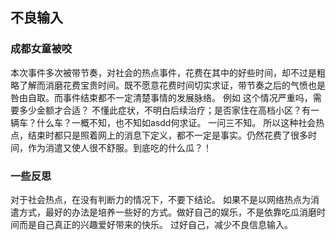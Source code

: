 ## 不良输入

### 成都女童被咬

  本次事件多次被带节奏，对社会的热点事件，花费在其中的好些时间，却不过是粗略了解而消磨花费宝贵时间。既不愿意花费时间切实求证，带节奏之后的气愤也是咎由自取。而事件结束都不一定清楚事情的发展脉络。
  例如 这个情况严重吗，需要多少金额才合适？
  不懂此症状，不明白后续治疗；是否家住在高档小区？有一辆车？什么车？一概不知，也不知如asdd何求证。
  一问三不知。
  所以这种社会热点，结束时都只是照着网上的消息下定义，都不一定是事实。仍然花费了很多时间，作为消遣又使人很不舒服。到底吃的什么瓜？！

### 一些反思

对于社会热点，在没有判断力的情况下，不要下结论。
如果不是以网络热点为消遣方式，最好的办法是培养一些好的方式。做好自己的娱乐，不是依靠吃瓜消磨时间而是自己真正的兴趣爱好带来的快乐。
过好自己，减少不良信息输入。

